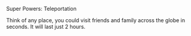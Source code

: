 Super Powers: Teleportation

Think of any place, you could visit friends and family across the globe in seconds. It will last just 2 hours.